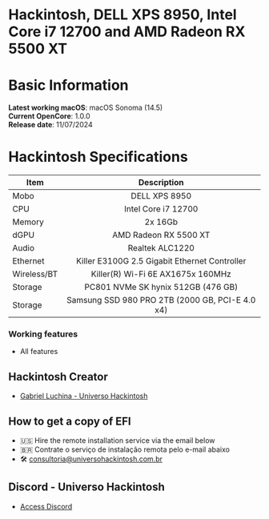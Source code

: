 # Hackintosh, DELL XPS 8950, Intel Core i7 12700 and AMD Radeon RX 5500 XT

# Basic Information

**Latest working macOS**: macOS Sonoma (14.5)
<br>
**Current OpenCore**: 1.0.0
<br>
**Release date**: 11/07/2024

# Hackintosh Specifications
|Item|Description|
|-|:-------:|
|Mobo|DELL XPS 8950|
|CPU|Intel Core i7 12700|
|Memory|2x 16Gb|
|dGPU|AMD Radeon RX 5500 XT|
|Audio|Realtek ALC1220|
|Ethernet|Killer E3100G 2.5 Gigabit Ethernet Controller|
|Wireless/BT|Killer(R) Wi-Fi 6E AX1675x 160MHz|
|Storage|PC801 NVMe SK hynix 512GB (476 GB)|
|Storage|Samsung SSD 980 PRO 2TB (2000 GB, PCI-E 4.0 x4)|

### Working features
- All features

## Hackintosh Creator
- [Gabriel Luchina - Universo Hackintosh](https://luchina.com.br)

## How to get a copy of EFI
- 🇺🇸 Hire the remote installation service via the email below
- 🇧🇷 Contrate o serviço de instalação remota pelo e-mail abaixo
- 🛠️ [consultoria@universohackintosh.com.br](mailto:consultoria@universohackintosh.com.br)

## Discord - Universo Hackintosh
- [Access Discord](https://discord.universohackintosh.com.br)
